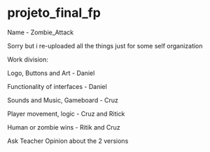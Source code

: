 # projeto_final_fp
Name - Zombie_Attack

Sorry but i re-uploaded all the things just for some self organization 

Work division:


Logo, Buttons and Art - Daniel 

Functionality of interfaces - Daniel

Sounds and Music, Gameboard - Cruz

Player movement, logic - Cruz and Ritick 

Human or zombie wins - Ritik and Cruz


Ask Teacher Opinion about the 2 versions
